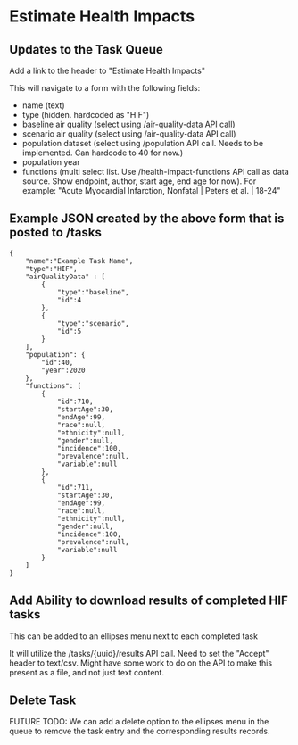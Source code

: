 # Estimate Health Impacts

## Updates to the Task Queue

Add a link to the header to "Estimate Health Impacts"

This will navigate to a form with the following fields:

- name (text)
- type (hidden. hardcoded as "HIF")
- baseline air quality (select using /air-quality-data API call)
- scenario air quality (select using /air-quality-data API call)
- population dataset (select using /population API call. Needs to be implemented. Can hardcode to 40 for now.)
- population year
- functions (multi select list. Use /health-impact-functions API call as data source. Show endpoint, author, start age, end age for now). For example: "Acute Myocardial Infarction, Nonfatal | Peters et al. | 18-24"

## Example JSON created by the above form that is posted to /tasks

```
{
	"name":"Example Task Name",
	"type":"HIF",
	"airQualityData" : [
		{
			"type":"baseline",
			"id":4
		},
		{
			"type":"scenario",
			"id":5
		}
	],
	"population": {
		"id":40,
		"year":2020
	},
	"functions": [
		{
			"id":710,
			"startAge":30,
			"endAge":99,
			"race":null,
			"ethnicity":null,
			"gender":null,
			"incidence":100,
			"prevalence":null,
			"variable":null
		},
		{
			"id":711,
			"startAge":30,
			"endAge":99,
			"race":null,
			"ethnicity":null,
			"gender":null,
			"incidence":100,
			"prevalence":null,
			"variable":null
		}
	]
}
```


## Add Ability to download results of completed HIF tasks
This can be added to an ellipses menu next to each completed task

It will utilize the /tasks/{uuid}/results API call. Need to set the "Accept" header to text/csv. Might have some work to do on the API to make this present as a file, and not just text content.

## Delete Task
FUTURE TODO: We can add a delete option to the ellipses menu in the queue to remove the task entry and the corresponding results records.



